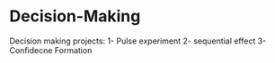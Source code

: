 # Decision-Making
 
 Decision making projects: 1- Pulse experiment 
                           2- sequential effect
                           3- Confidecne Formation
